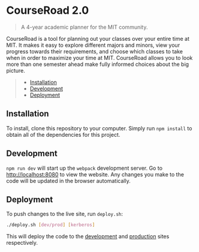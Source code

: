 # CourseRoad 2.0
> A 4-year academic planner for the MIT community.

CourseRoad is a tool for planning out your classes over your entire time at 
MIT. It makes it easy to explore different majors and minors, view your 
progress towards their requirements, and choose which classes to take when in 
order to maximize your time at MIT. CourseRoad allows you to look more than 
one semester ahead make fully informed choices about the big picture.

> - [Installation](#installation)
> - [Development](#development)
> - [Deployment](#deployment)

## Installation
To install, clone this repository to your computer. Simply run `npm install`
to obtain all of the dependencies for this project.

## Development
`npm run dev` will start up the `webpack` development server. Go to 
<http://localhost:8080> to view the website. Any changes you make to the code
will be updated in the browser automatically.

## Deployment
To push changes to the live site, run `deploy.sh`:
```bash
./deploy.sh [dev/prod] [kerberos]
```
This will deploy the code to the 
[development](https://courseroad.mit.edu/dev/) and
[production](https://courseroad.mit.edu/) sites respectively.